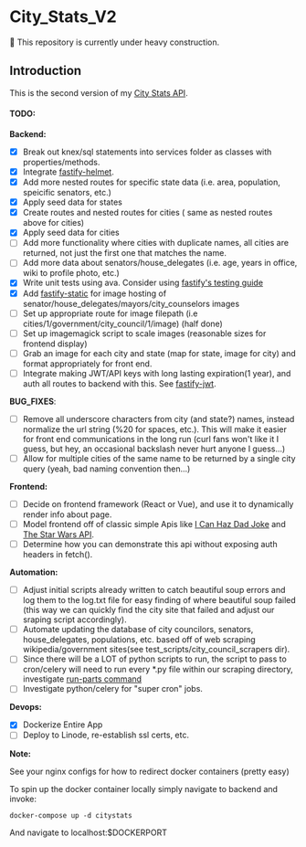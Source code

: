 # City_Stats_V2

:construction: This repository is currently under heavy construction.

## Introduction

This is the second version of my [City Stats API](https://citystats.xyz/states/).

#### TODO:

**Backend:**

-   [x] Break out knex/sql statements into services folder as classes with properties/methods.
-   [x] Integrate [fastify-helmet](https://github.com/fastify/fastify-helmet).
-   [x] Add more nested routes for specific state data (i.e. area, population, speicific senators, etc.)
-   [x] Apply seed data for states
-   [x] Create routes and nested routes for cities ( same as nested routes above for cities)
-   [x] Apply seed data for cities
-   [ ] Add more functionality where cities with duplicate names, all cities are returned, not just the first one that matches the name.
-   [ ] Add more data about senators/house_delegates (i.e. age, years in office, wiki to profile photo, etc.)
-   [x] Write unit tests using ava. Consider using [fastify's testing guide](https://fastify.dev/docs/latest/Guides/Testing)
-   [x] Add [fastify-static](https://github.com/fastify/fastify-static) for image hosting of senator/house_delegates/mayors/city_counselors images
-   [ ] Set up appropriate route for image filepath (i.e cities/1/government/city_council/1/image) (half done)
-   [ ] Set up imagemagick script to scale images (reasonable sizes for frontend display)
-   [ ] Grab an image for each city and state (map for state, image for city) and format appropriately for front end.
-   [ ] Integrate making JWT/API keys with long lasting expiration(1 year), and auth all routes to backend with this. See [fastify-jwt](https://github.com/fastify/fastify-jwt).

**BUG_FIXES**:

-   [ ] Remove all underscore characters from city (and state?) names, instead normalize the url string (%20 for spaces, etc.). This will make it easier for front end communications in the long run (curl fans won't like it I guess, but hey, an occasional backslash never hurt anyone I guess...)
-   [ ] Allow for multiple cities of the same name to be returned by a single city query (yeah, bad naming convention then...)

**Frontend:**

-   [ ] Decide on frontend framework (React or Vue), and use it to dynamically render info about page.
-   [ ] Model frontend off of classic simple Apis like [I Can Haz Dad Joke](https://icanhazdadjoke.com/) and [The Star Wars API](https://swapi.dev/).
-   [ ] Determine how you can demonstrate this api without exposing auth headers in fetch().

**Automation:**

-   [ ] Adjust initial scripts already written to catch beautiful soup errors and log them to the log.txt file for easy finding of where beautiful soup failed (this way we can quickly find the city site that failed and adjust our sraping script accordingly).
-   [ ] Automate updating the database of city councilors, senators, house_delegates, populations, etc. based off of web scraping wikipedia/government sites(see test_scripts/city_council_scrapers dir).
-   [ ] Since there will be a LOT of python scripts to run, the script to pass to cron/celery will need to run every \*.py file within our scraping directory, investigate [run-parts command](https://unix.stackexchange.com/questions/189118/sanely-run-all-scripts-in-a-directory)
-   [ ] Investigate python/celery for "super cron" jobs.

**Devops:**

-   [x] Dockerize Entire App
-   [ ] Deploy to Linode, re-establish ssl certs, etc.

**Note:**

See your nginx configs for how to redirect docker containers (pretty easy)

To spin up the docker container locally simply navigate to backend and invoke:

```
docker-compose up -d citystats
```

And navigate to localhost:$DOCKERPORT
